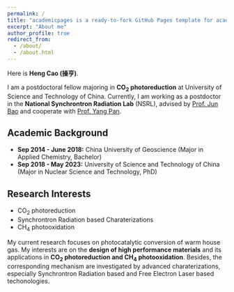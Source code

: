 ```yaml
---
permalink: /
title: "academicpages is a ready-to-fork GitHub Pages template for academic personal websites"
excerpt: "About me"
author_profile: true
redirect_from: 
  - /about/
  - /about.html
---
```


Here is **Heng Cao (操亨)**.

I am a postdoctoral fellow majoring in **CO<sub>2</sub> photoreduction** at University of Science and Technology of China. Currently, I am working as a postdoctor in the **National Synchrontron Radiation Lab** (NSRL), advised by [Prof. Jun Bao](http://team.ustc.edu.cn/Baogroup/zh_CN/) and cooperate with [Prof. Yang Pan](https://www.x-mol.com/groups/Pan_Yang).

## Academic Background

- **Sep 2014 - June 2018:** China University of Geoscience (Major in Applied Chemistry, Bachelor)
- **Sep 2018 - May 2023:** University of Science and Technology of China (Major in Nuclear Science and Technology, PhD)


## Research Interests

- CO<sub>2</sub> photoreduction
- Synchrontron Radiation based Charaterizations
- CH<sub>4</sub> photooxidation

My current research focuses on photocatalytic conversion of warm house gas. My interests are on the **design of high performance materials** and its applications in **CO<sub>2</sub> photoreduction and CH<sub>4</sub> photooxidation**. Besides, the corresponding mechanism are investigated by advanced charaterizations, especially Synchrontron Radiation based and Free Electron Laser based techonologies.
